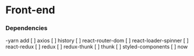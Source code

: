 # Front-end
### Dependencies
-yarn add 
 [ ] axios
 [ ] history
 [ ] react-router-dom
 [ ] react-loader-spinner
 [ ] react-redux
 [ ] redux
 [ ] redux-thunk
 [ ] thunk
 [ ] styled-components
 [ ] now
 
```
